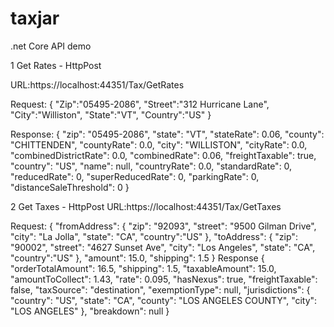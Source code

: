 # taxjar

.net Core API demo 

1 Get Rates - HttpPost

URL:https://localhost:44351/Tax/GetRates

Request:
{
    "Zip":"05495-2086",
    "Street":"312 Hurricane Lane",
    "City":"Williston",
    "State":"VT",
    "Country":"US"
}

Response:
{
    "zip": "05495-2086",
    "state": "VT",
    "stateRate": 0.06,
    "county": "CHITTENDEN",
    "countyRate": 0.0,
    "city": "WILLISTON",
    "cityRate": 0.0,
    "combinedDistrictRate": 0.0,
    "combinedRate": 0.06,
    "freightTaxable": true,
    "country": "US",
    "name": null,
    "countryRate": 0.0,
    "standardRate": 0,
    "reducedRate": 0,
    "superReducedRate": 0,
    "parkingRate": 0,
    "distanceSaleThreshold": 0
}

2 Get Taxes - HttpPost
URL:https://localhost:44351/Tax/GetTaxes

Request:
{
  "fromAddress":  {
    "zip": "92093",
    "street": "9500 Gilman Drive",
    "city": "La Jolla",
    "state": "CA",
    "country":"US"
  },
  "toAddress":  {
    "zip": "90002",
    "street": "4627 Sunset Ave",
    "city": "Los Angeles",
    "state": "CA",
     "country":"US"
  },
  "amount": 15.0,
  "shipping": 1.5
}
Response
{
    "orderTotalAmount": 16.5,
    "shipping": 1.5,
    "taxableAmount": 15.0,
    "amountToCollect": 1.43,
    "rate": 0.095,
    "hasNexus": true,
    "freightTaxable": false,
    "taxSource": "destination",
    "exemptionType": null,
    "jurisdictions": {
        "country": "US",
        "state": "CA",
        "county": "LOS ANGELES COUNTY",
        "city": "LOS ANGELES"
    },
    "breakdown": null
}

